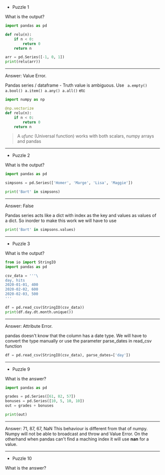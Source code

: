 - Puzzle 1

What is the output?

```python
import pandas as pd

def relu(n):
	if n < 0: 
		return 0
	return n

arr = pd.Series([-1, 0, 1])
print(relu(arr))
```

---

Answer: Value Error. 

Pandas series / dataframe  - Truth value is ambiguous. Use ``` a.empty() a.bool() a.item() a.any() a.all()```  etc 

```python
import numpy as np

@np.vectorize
def relu(n):
	if n < 0: 
		return 0
	return n

```

> A _ufunc_ (Universal function) works with both scalars, numpy arrays and pandas

---

- Puzzle 2

What is the output?

```python
import pandas as pd

simpsons = pd.Series(['Homer', 'Marge', 'Lisa', 'Maggie'])

print('Bart' in simpsons)
```

---

Answer: False

Pandas series acts like a dict with index as the key and values as values of a dict. So inorder to make this work we will have to use 

```python
print('Bart' in simpsons.values)
```

---

- Puzzle 3

What is the output?

```python
from io import StringIO
import pandas as pd

csv_data = '''\
day, hits
2020-01-01, 400
2020-02-02, 600
2020-02-03, 500
'''

df = pd.read_csv(StringIO(csv_data))
print(df.day.dt.month.unique())
```

---

Answer: Attribute Error.

pandas doesn't know that the column has a date type. We will have to convert the type manually or use the parameter parse_dates in read_csv function

```python
df = pd.read_csv(StringIO(csv_data), parse_dates=['day'])
```


---

- Puzzle 9

What is the answer?

```python
import pandas as pd

grades = pd.Series([61, 82, 57])
bonuses = pd.Series([10, 5, 10, 10])
out = grades + bonuses

print(out)
```

---

Answer: 71, 87, 67, NaN
This behaviour is different from that of numpy. Numpy will not be able to broadcast and throw and Value Error. On the otherhand when pandas can't find a maching index it will use __nan__ for a value.

---

- Puzzle 10

What is the answer?

```python

```
